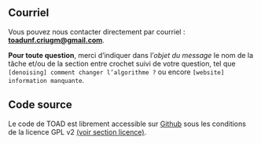 ## Courriel

Vous pouvez nous contacter directement par courriel : [**toadunf.criugm@gmail.com**](toadunf.criugm@gmail.com).

**Pour toute question**, merci d’indiquer dans l’*objet du message* le nom de la tâche et/ou de la section entre crochet suivi de votre question, tel que `[denoising] comment changer l’algorithme ?` ou encore `[website] information manquante`.


## Code source

Le code de TOAD est librement accessible sur [Github](https://github.com/UNFmontreal/toad) sous les conditions de la licence GPL v2 [(voir section licence)](about/license.md).

